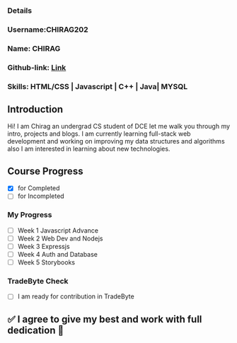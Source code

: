 ### Details

### Username:CHIRAG202

### Name: CHIRAG

### Github-link: [Link](https://github.com/CHIRAG202)

### Skills: HTML/CSS | Javascript | C++ | Java| MYSQL

## Introduction

Hi! I am Chirag an undergrad CS student of DCE let me walk you through my intro, projects and blogs.
I am currently learning full-stack web development and working on improving my data structures and algorithms also I am interested in learning about new technologies.

## Course Progress

- [x] for Completed
- [ ] for Incompleted 

### My Progress

- [ ] Week 1 Javascript Advance
- [ ] Week 2 Web Dev and Nodejs
- [ ] Week 3 Expressjs
- [ ] Week 4 Auth and Database
- [ ] Week 5 Storybooks

### TradeByte Check

- [ ] I am ready for contribution in TradeByte

## ✅ I agree to give my best and work with full dedication 💯
